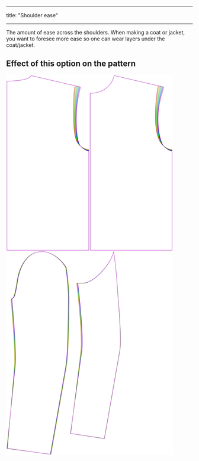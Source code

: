- - -
title: "Shoulder ease"
- - -

The amount of ease across the shoulders. When making a coat or jacket, you want to foresee more ease so one can wear layers under the coat/jacket.

## Effect of this option on the pattern

![This image shows the effect of this option by superimposing several variants that have a different value for this option](bent_shoulderease_sample.svg "Effect of this option on the pattern")
